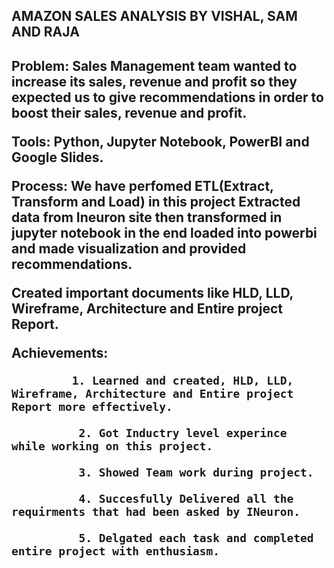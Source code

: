 <h2> AMAZON SALES ANALYSIS BY VISHAL, SAM AND RAJA <h2/>
  
**Problem**: Sales Management team wanted to increase its sales, revenue and profit so they expected us to give recommendations in order to boost their sales, revenue and profit.
  
**Tools**: Python, Jupyter Notebook, PowerBI and Google Slides.
  
**Process**: We have perfomed ETL(Extract, Transform and Load) in this project Extracted data from Ineuron site then transformed in jupyter notebook in the end loaded into powerbi and made visualization and provided recommendations. 

Created important documents like HLD, LLD, Wireframe, Architecture and Entire project Report.
  
Achievements:  
  
             1. Learned and created, HLD, LLD, Wireframe, Architecture and Entire project Report more effectively.
  
              2. Got Inductry level experince while working on this project.
  
              3. Showed Team work during project.
  
              4. Succesfully Delivered all the requirments that had been asked by INeuron.
  
              5. Delgated each task and completed entire project with enthusiasm.
  

